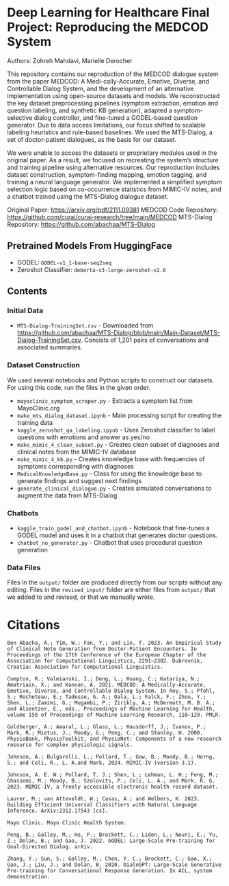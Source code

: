 # Deep Learning for Healthcare Final Project: Reproducing the MEDCOD System

Authors: Zohreh Mahdavi, Marielle Derocher

This repository contains our reproduction of the MEDCOD dialogue system from the paper MEDCOD: A Medi-cally-Accurate, Emotive, Diverse, and Controllable Dialog System, and the development of an alternative implementation using open-source datasets and models. We reconstructed the key dataset preprocessing pipelines (symptom extraction, emotion and question labeling, and synthetic KB generation), adapted a symptom-selective dialog controller, and fine-tuned a GODEL-based question generator. Due to data access limitations, our focus shifted to scalable labeling heuristics and rule-based baselines. We used the MTS-Dialog, a set of doctor-patient dialogues, as the basis for our dataset. 

We were unable to access the datasets or proprietary modules used in the original paper. As a result, we focused on recreating the system’s structure and training pipeline using alternative resources. Our reproduction includes dataset construction, symptom-finding mapping, emotion tagging, and training a neural language generator. We implemented a simplified symptom selection logic based on co-occurrence statistics from MIMIC-IV notes, and a chatbot trained using the MTS-Dialog dialogue dataset.

Original Paper: https://arxiv.org/pdf/2111.09381 
MEDCOD Code Repository: https://github.com/curai/curai-research/tree/main/MEDCOD
MTS-Dialog Repository: https://github.com/abachaa/MTS-Dialog

## Pretrained Models From HuggingFace

* GODEL: `GODEL-v1_1-base-seq2seq`
* Zeroshot Classifier: `deberta-v3-large-zeroshot-v2.0`

## Contents

### Initial Data

* `MTS-Dialog-TrainingSet.csv` - Downloaded from https://github.com/abachaa/MTS-Dialog/blob/main/Main-Dataset/MTS-Dialog-TrainingSet.csv. Consists of 1,201 pairs of conversations and associated summaries.

### Dataset Construction

We used several notebooks and Python scripts to construct our datasets. For using this code, run the files in the given order. 

* `mayoclinic_symptom_scraper.py` - Extracts a symptom list from MayoClinic.org
* `make_mts_dialog_dataset.ipynb` - Main processing script for creating the training data
* `kaggle_zeroshot_qa_labeling.ipynb` - Uses Zeroshot classifier to label questions with emotions and answer as yes/no
* `make_mimic_4_clean_subset.py` - Creates clean subset of diagnoses and clinical notes from the MIMIC-IV database
* `make_mimic_4_kb.py` - Creates knowledge base with frequencies of symptoms corresponding with diagnoses
* `MedicalKnowledgeBase.py` - Class for using the knowledge base to generate findings and suggest next findings
* `generate_clinical_dialogue.py` - Creates simulated conversations to augment the data from MTS-Dialog

### Chatbots

* `kaggle_train_godel_and_chatbot.ipynb` - Notebook that fine-tunes a GODEL model and uses it in a chatbot that generates doctor questions. 
* `chatbot_no_generator.py` - Chatbot that uses procedural question generation

### Data Files

Files in the `output/` folder are produced directly from our scripts without any editing. Files in the `revised_input/` folder are either files from `output/` that we added to and revised, or that we manually wrote. 

# Citations

```
Ben Abacha, A.; Yim, W.; Fan, Y.; and Lin, T. 2023. An Empirical Study of Clinical Note Generation from Doctor-Patient Encounters. In Proceedings of the 17th Conference of the European Chapter of the Association for Computational Linguistics, 2291–2302. Dubrovnik, Croatia: Association for Computational Linguistics.

Compton, R.; Valmianski, I.; Deng, L.; Huang, C.; Katariya, N.; Amatriain, X.; and Kannan, A. 2021. MEDCOD: A Medically-Accurate, Emotive, Diverse, and Controllable Dialog System. In Roy, S.; Pfohl, S.; Rocheteau, E.; Tadesse, G. A.; Oala, L.; Falck, F.; Zhou, Y.; Shen, L.; Zamzmi, G.; Mugambi, P.; Zirikly, A.; McDermott, M. B. A.; and Alsentzer, E., eds., Proceedings of Machine Learning for Health, volume 158 of Proceedings of Machine Learning Research, 110–129. PMLR.

Goldberger, A.; Amaral, L.; Glass, L.; Hausdorff, J.; Ivanov, P.; Mark, R.; Mietus, J.; Moody, G.; Peng, C.; and Stanley, H. 2000. PhysioBank, PhysioToolkit, and PhysioNet: Components of a new research resource for complex physiologic signals.

Johnson, A.; Bulgarelli, L.; Pollard, T.; Gow, B.; Moody, B.; Horng, S.; and Celi, R., L. A.and Mark. 2024. MIMIC-IV (version 3.1).

Johnson, A. E. W.; Pollard, T. J.; Shen, L.; Lehman, L. H.; Feng, M.; Ghassemi, M.; Moody, B.; Szolovits, P.; Celi, L. A.; and Mark, R. G. 2023. MIMIC-IV, a freely accessible electronic health record dataset.

Laurer, M.; van Atteveldt, W.; Casas, A.; and Welbers, K. 2023. Building Efficient Universal Classifiers with Natural Language Inference. ArXiv:2312.17543 [cs].

Mayo Clinic. Mayo Clinic Health System.

Peng, B.; Galley, M.; He, P.; Brockett, C.; Liden, L.; Nouri, E.; Yu, Z.; Dolan, B.; and Gao, J. 2022. GODEL: Large-Scale Pre-training for Goal-Directed Dialog. arXiv. 

Zhang, Y.; Sun, S.; Galley, M.; Chen, Y. C.; Brockett, C.; Gao, X.; Gao, J.; Liu, J.; and Dolan, B. 2020. DialoGPT: Large-Scale Generative Pre-training for Conversational Response Generation. In ACL, system demonstration.
```

